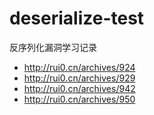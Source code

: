 # deserialize-test
反序列化漏洞学习记录
* http://rui0.cn/archives/924
* http://rui0.cn/archives/929
* http://rui0.cn/archives/942
* http://rui0.cn/archives/950
